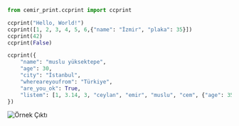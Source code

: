 ```python
from cemir_print.ccprint import ccprint
```


```python
ccprint("Hello, World!")
ccprint([1, 2, 3, 4, 5, 6,{"name": "İzmir", "plaka": 35}])
ccprint(42)
ccprint(False)
```

```python
ccprint({
    "name": "muslu yüksektepe",
    "age": 30,
    "city": "İstanbul",
    "whereareyoufrom": "Türkiye",
    "are_you_ok": True,
    "listem": [1, 3.14, 3, "ceylan", "emir", "muslu", "cem", {"age": 35, "number":{"float": 35.58}}]
})

```


![Örnek Çıktı](output.png)
